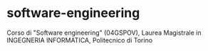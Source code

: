 # software-engineering
Corso di "Software engineering" (04GSPOV), Laurea Magistrale in INGEGNERIA INFORMATICA, Politecnico di Torino
